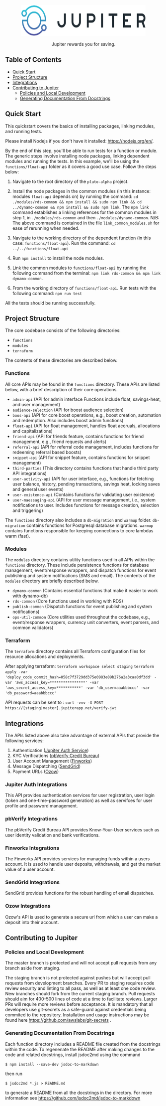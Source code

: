 <!--lint disable no-literal-urls-->
<p align="center">
  <!-- <a href="https://jupitersave.com/"> -->
    <img alt="Jupiter Savings" src="logo.svg" width="400" height="100"/>
  </a>
</p>

<p align="center">Jupiter rewards you for saving.</p>

<!-- ![Alt text](logo.svg?raw=true "Jupiter Logo") -->

## Table of Contents

* [Quick Start](#quick-start)
* [Project Structure](#project-structure)
* [Integrations](#integrations)
* [Contributing to Jupiter](#contributing-to-jupiter)
  * [Policies and Local Development](#policies-and-local-development)
  * [Generating Documentation From Docstrings](#generating-documentation-from-docstrings)


## Quick Start
This quickstart covers the basics of installing packages, linking modules, and running tests.

Please install Nodejs if you don't have it installed: <https://nodejs.org/en/>.

By the end of this step, you'll be able to run tests for a function or module.
The generic steps involve installing node packages, linking dependent modules and running the tests.
In this example, we'll be using the `functions/float-api` folder as it covers a good use case.
Follow the steps below:


1. Navigate to the root directory of the `pluto-alpha` project. 

2. Install the node packages in the common modules (in this instance: modules `float-api` depends on) by running the command:
 `cd ./modules/rds-common && npm install && sudo npm link && cd ../dynamo-common && npm install && sudo npm link`.
The `npm link` command establishes a linking references for the common modules in step 1, in `./modules/rds-common` and then `./modules/dynamo-common`.
N/B: The above command is contained in the file `link_common_modules.sh` for ease of rerunning when needed.

3. Navigate to the working directory of the dependent function (in this case: `functions/float-api`). Run the command:
`cd ../../functions/float-api`

4. Run `npm install` to install the node modules.
 
5. Link the common modules to `functions/float-api` by running the following command from the terminal:
 `npm link rds-common && npm link dynamo-common`. 
 
6. From the working directory of `functions/float-api`. Run tests with the following command:
`npm run test`

All the tests should be running successfully.

## Project Structure

The core codebase consists of the following directories:
- `functions`
- `modules`
- `terraform`

The contents of these directories are described below.

### Functions
All core APIs may be found in the `functions` directory. These APIs are listed below, with a brief description of their core operations.

- `admin-api` (API for admin interface Functions include float, savings-heat, and user management)
- `audience-selection` (API for boost audience selection)
- `boos-api` (API for core boost operations, e.g., boost creation, automation and redemption. Also includes boost admin functions)
- `float-api` (API for float management, handles float accruals, allocations and capitalizations)
- `friend-api` (API for friends feature, contains functions for friend management, e.g., friend requests and alerts)
- `referral-api` (API for referral code management, includes functions for redeeming referral based boosts)
- `snippet-api` (API for snippet feature, contains functions for snippet management)
- `third-parties` (This directory contains functions that handle third party API integrations)
- `user-activity-api` (API for user interface, e.g., functions for fetching user balance, history, pending transactions, savings heat, locking saves and general user events)
- `user-existence-api` (Contains functions for validating user existence)
- `user-maessaging-api` (API for user message management, i.e., system notifications to user. Includes functions for message creation, selection and triggering)

The `functions` directory also includes a `db-migration` and `warmup` folder. `db-migration` contains functions for Postgresql database migrations. `warmup` contains functions responsible for keeping connections to core lambdas warm (fast).

### Modules
The `modules` directory contains utility functions used in all APIs within the `functions` directory. These include persistence functions for database management, event/response wrappers, and dispatch functions for event publishing and system notifications (SMS and email). The contents of the `modules` directory are briefly described below.

- `dynamo-common` (Contains essential functions that make it easier to work with dynamo-db)
- `rds-common` (Core functions used in working with RDS)
- `publish-common` (Dispatch functions for event publishing and system notifications)
- `ops-util-common` (Core utilities used throughout the codebase, e.g., event/response wrappers, currency unit converters, event parsers, and common validators)

### Terraform
The `terraform` directory contains all Terraform configuration files for resource allocations and deployments.

After applying terraform:
`terraform workspace select staging`
`terraform apply -var 'deploy_code_commit_hash=058c7f3729dd375e0983e09b276a2a3caa0df3dd' -var 'aws_access_key=****************' -var 'aws_secret_access_key=***********' -var 'db_user=aaabbbccc' -var 'db_password=aaabbbccc'`

API requests can be sent to :
`curl -vvv -X POST  https://[staging|master].jupiterapp.net/verify-jwt`

## Integrations

The APIs listed above also take advantage of external APIs that provide the following services:

1. Authentication ([Jupiter Auth Service](#jupiter-auth-integrations))
2. KYC Verifications ([pbVerify Credit Bureau](#pbverify-integrations))
3. User Account Management ([Finworks](#finworks-integrations))
4. Message Dispatching ([SendGrid](#sendgrid-integrations))
5. Payment URLs ([Ozow](#ozow-integrations))

### Jupiter Auth Integrations

This API provides authentication services for user registration, user login (token and one-time-password generation) as well as servifces for user profile and password management.


### pbVerify Integrations

The pbVerify Credit Bureau API provides Know-Your-User services such as user identity validation and bank verifications.

### Finworks Integrations

The Finworks API provides services for managing funds within a users account. It is used to handle user deposits, withdrawals, and get the market value of a user account.

### SendGrid Integrations

SendGrid provides functions for the robust handling of email dispatches.

### Ozow Integrations

Ozow's API is used to generate a secure url from which a user can make a deposit into their account.

## Contributing to Jupiter

### Policies and Local Development

The master branch is protected and will not accept pull requests from any branch aside from staging. 

The staging branch is not protected against pushes but will accept pull requests from development branches. Every PR to staging requires code review 
security and linting to all pass, as well as at least one code review. New branches should fork from the current staging branch. 
Pull requests should aim for 400-500 lines of code at a time to facilitate reviews. Larger PRs will require more reviews before acceptance.
It is mandatory that all developers use git-secrets as a safe-guard against credentials being commited to the repository. Installation and usage instructions may be found here https://github.com/awslabs/git-secrets .

### Generating Documentation From Docstrings

Each function directory includes a README file created from the docstrings within the code. To regenenate the README after making changes to the code and related docstrings, install jsdoc2md using the command

```
$ npm install --save-dev jsdoc-to-markdown
```
 then run
 ```
$ jsdoc2md *.js > README.md
```
to generate a README from all the docstrings in the directory. For more information see https://github.com/jsdoc2md/jsdoc-to-markdown

